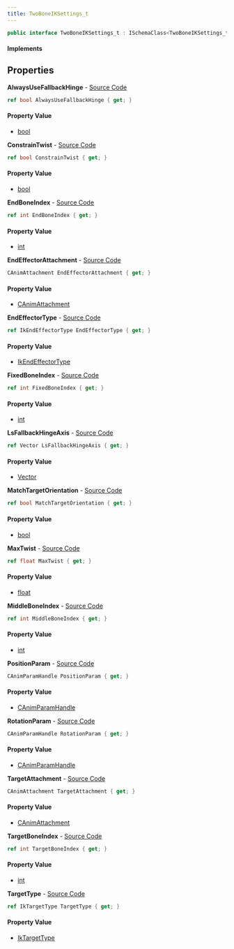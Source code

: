 ```yaml
---
title: TwoBoneIKSettings_t
---
```


```csharp
public interface TwoBoneIKSettings_t : ISchemaClass<TwoBoneIKSettings_t>, ISchemaField, ISchemaClass, INativeHandle
```

#### Implements

## Properties

**AlwaysUseFallbackHinge** - [Source Code](https://github.com/swiftly-solution/swiftlys2/blob/main/managed/src/SwiftlyS2.Generated/Schemas/Interfaces/TwoBoneIKSettings_t.cs#L30)

```csharp
ref bool AlwaysUseFallbackHinge { get; }
```

#### Property Value

- [bool](https://learn.microsoft.com/dotnet/api/system.boolean)

**ConstrainTwist** - [Source Code](https://github.com/swiftly-solution/swiftlys2/blob/main/managed/src/SwiftlyS2.Generated/Schemas/Interfaces/TwoBoneIKSettings_t.cs#L42)

```csharp
ref bool ConstrainTwist { get; }
```

#### Property Value

- [bool](https://learn.microsoft.com/dotnet/api/system.boolean)

**EndBoneIndex** - [Source Code](https://github.com/swiftly-solution/swiftlys2/blob/main/managed/src/SwiftlyS2.Generated/Schemas/Interfaces/TwoBoneIKSettings_t.cs#L38)

```csharp
ref int EndBoneIndex { get; }
```

#### Property Value

- [int](https://learn.microsoft.com/dotnet/api/system.int32)

**EndEffectorAttachment** - [Source Code](https://github.com/swiftly-solution/swiftlys2/blob/main/managed/src/SwiftlyS2.Generated/Schemas/Interfaces/TwoBoneIKSettings_t.cs#L18)

```csharp
CAnimAttachment EndEffectorAttachment { get; }
```

#### Property Value

- [CAnimAttachment](/docs/api/shared/schemadefinitions/canimattachment)

**EndEffectorType** - [Source Code](https://github.com/swiftly-solution/swiftlys2/blob/main/managed/src/SwiftlyS2.Generated/Schemas/Interfaces/TwoBoneIKSettings_t.cs#L16)

```csharp
ref IkEndEffectorType EndEffectorType { get; }
```

#### Property Value

- [IkEndEffectorType](/docs/api/shared/schemadefinitions/ikendeffectortype)

**FixedBoneIndex** - [Source Code](https://github.com/swiftly-solution/swiftlys2/blob/main/managed/src/SwiftlyS2.Generated/Schemas/Interfaces/TwoBoneIKSettings_t.cs#L34)

```csharp
ref int FixedBoneIndex { get; }
```

#### Property Value

- [int](https://learn.microsoft.com/dotnet/api/system.int32)

**LsFallbackHingeAxis** - [Source Code](https://github.com/swiftly-solution/swiftlys2/blob/main/managed/src/SwiftlyS2.Generated/Schemas/Interfaces/TwoBoneIKSettings_t.cs#L32)

```csharp
ref Vector LsFallbackHingeAxis { get; }
```

#### Property Value

- [Vector](/docs/api/shared/natives/vector)

**MatchTargetOrientation** - [Source Code](https://github.com/swiftly-solution/swiftlys2/blob/main/managed/src/SwiftlyS2.Generated/Schemas/Interfaces/TwoBoneIKSettings_t.cs#L40)

```csharp
ref bool MatchTargetOrientation { get; }
```

#### Property Value

- [bool](https://learn.microsoft.com/dotnet/api/system.boolean)

**MaxTwist** - [Source Code](https://github.com/swiftly-solution/swiftlys2/blob/main/managed/src/SwiftlyS2.Generated/Schemas/Interfaces/TwoBoneIKSettings_t.cs#L44)

```csharp
ref float MaxTwist { get; }
```

#### Property Value

- [float](https://learn.microsoft.com/dotnet/api/system.single)

**MiddleBoneIndex** - [Source Code](https://github.com/swiftly-solution/swiftlys2/blob/main/managed/src/SwiftlyS2.Generated/Schemas/Interfaces/TwoBoneIKSettings_t.cs#L36)

```csharp
ref int MiddleBoneIndex { get; }
```

#### Property Value

- [int](https://learn.microsoft.com/dotnet/api/system.int32)

**PositionParam** - [Source Code](https://github.com/swiftly-solution/swiftlys2/blob/main/managed/src/SwiftlyS2.Generated/Schemas/Interfaces/TwoBoneIKSettings_t.cs#L26)

```csharp
CAnimParamHandle PositionParam { get; }
```

#### Property Value

- [CAnimParamHandle](/docs/api/shared/schemadefinitions/canimparamhandle)

**RotationParam** - [Source Code](https://github.com/swiftly-solution/swiftlys2/blob/main/managed/src/SwiftlyS2.Generated/Schemas/Interfaces/TwoBoneIKSettings_t.cs#L28)

```csharp
CAnimParamHandle RotationParam { get; }
```

#### Property Value

- [CAnimParamHandle](/docs/api/shared/schemadefinitions/canimparamhandle)

**TargetAttachment** - [Source Code](https://github.com/swiftly-solution/swiftlys2/blob/main/managed/src/SwiftlyS2.Generated/Schemas/Interfaces/TwoBoneIKSettings_t.cs#L22)

```csharp
CAnimAttachment TargetAttachment { get; }
```

#### Property Value

- [CAnimAttachment](/docs/api/shared/schemadefinitions/canimattachment)

**TargetBoneIndex** - [Source Code](https://github.com/swiftly-solution/swiftlys2/blob/main/managed/src/SwiftlyS2.Generated/Schemas/Interfaces/TwoBoneIKSettings_t.cs#L24)

```csharp
ref int TargetBoneIndex { get; }
```

#### Property Value

- [int](https://learn.microsoft.com/dotnet/api/system.int32)

**TargetType** - [Source Code](https://github.com/swiftly-solution/swiftlys2/blob/main/managed/src/SwiftlyS2.Generated/Schemas/Interfaces/TwoBoneIKSettings_t.cs#L20)

```csharp
ref IkTargetType TargetType { get; }
```

#### Property Value

- [IkTargetType](/docs/api/shared/schemadefinitions/iktargettype)

